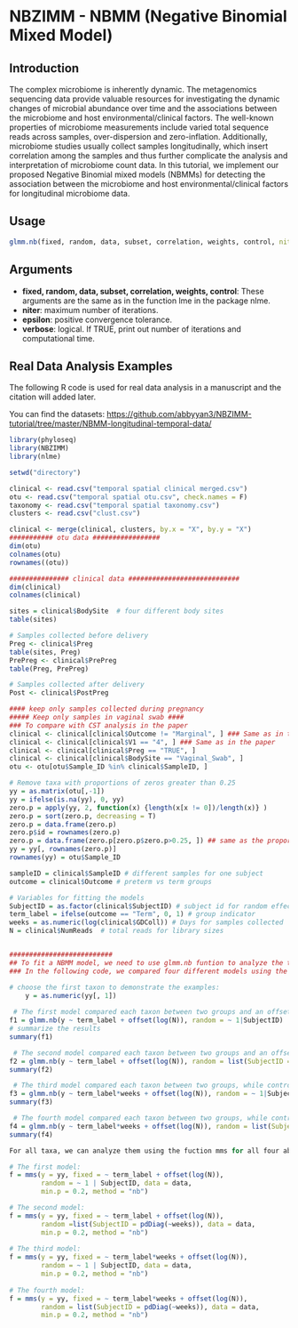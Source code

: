 # NBZIMM - NBMM (Negative Binomial Mixed Model)

## Introduction

The complex microbiome is inherently dynamic. The metagenomics sequencing data provide valuable resources for investigating the dynamic changes of microbial abundance over time and the associations between the microbiome and host environmental/clinical factors. The well-known properties of microbiome measurements include varied total sequence reads across samples, over-dispersion and zero-inflation. Additionally, microbiome studies usually collect samples longitudinally, which insert correlation among the samples and thus further complicate the analysis and interpretation of microbiome count data. In this tutorial, we implement our proposed Negative Binomial mixed models (NBMMs) for detecting the association between the microbiome and host environmental/clinical factors for longitudinal microbiome data.

## Usage
```r
glmm.nb(fixed, random, data, subset, correlation, weights, control, niter = 30, epsilon = 1e-05, verbose = TRUE)
```

## Arguments

- **fixed, random, data, subset, correlation, weights, control**: These arguments are the same as in the function lme in the package nlme.
- **niter**: maximum number of iterations.
- **epsilon**: positive convergence tolerance.
- **verbose**: logical. If TRUE, print out number of iterations and computational time.

## Real Data Analysis Examples
The following R code is used for real data analysis in a manuscript and the citation will added later.

You can find the datasets: <https://github.com/abbyyan3/NBZIMM-tutorial/tree/master/NBMM-longitudinal-temporal-data/>

```r
library(phyloseq)
library(NBZIMM)
library(nlme)

setwd("directory")

clinical <- read.csv("temporal spatial clinical merged.csv")
otu <- read.csv("temporal spatial otu.csv", check.names = F)
taxonomy <- read.csv("temporal spatial taxonomy.csv")
clusters <- read.csv("clust.csv")

clinical <- merge(clinical, clusters, by.x = "X", by.y = "X")
########### otu data #################
dim(otu)
colnames(otu)
rownames((otu))

############### clinical data ############################
dim(clinical)
colnames(clinical)

sites = clinical$BodySite  # four different body sites
table(sites)

# Samples collected before delivery
Preg <- clinical$Preg
table(sites, Preg)
PrePreg <- clinical$PrePreg
table(Preg, PrePreg)

# Samples collected after delivery
Post <- clinical$PostPreg

#### keep only samples collected during pregnancy
##### Keep only samples in vaginal swab ####
### To compare with CST analysis in the paper
clinical <- clinical[clinical$Outcome != "Marginal", ] ### Same as in the paper
clinical <- clinical[clinical$V1 == "4", ] ### Same as in the paper
clinical <- clinical[clinical$Preg == "TRUE", ]
clinical <- clinical[clinical$BodySite == "Vaginal_Swab", ] 
otu <- otu[otu$Sample_ID %in% clinical$SampleID, ]

# Remove taxa with proportions of zeros greater than 0.25
yy = as.matrix(otu[,-1])
yy = ifelse(is.na(yy), 0, yy)
zero.p = apply(yy, 2, function(x) {length(x[x != 0])/length(x)} )
zero.p = sort(zero.p, decreasing = T)
zero.p = data.frame(zero.p)
zero.p$id = rownames(zero.p)
zero.p = data.frame(zero.p[zero.p$zero.p>0.25, ]) ## same as the proportion of non zero used in the paper for CST = 4
yy = yy[, rownames(zero.p)]
rownames(yy) = otu$Sample_ID

sampleID = clinical$SampleID # different samples for one subject
outcome = clinical$Outcome # preterm vs term groups

# Variables for fitting the models
SubjectID = as.factor(clinical$SubjectID) # subject id for random effects 
term_label = ifelse(outcome == "Term", 0, 1) # group indicator
weeks = as.numeric(log(clinical$GDColl)) # Days for samples collected
N = clinical$NumReads  # total reads for library sizes


##########################
## To fit a NBMM model, we need to use glmm.nb funtion to analyze the taxa in raw counts.
### In the following code, we compared four different models using the function glmm.nb to separately analyze each taxon for all taxa in the real data.

# choose the first taxon to demonstrate the examples:
    y = as.numeric(yy[, 1])
 
 # The first model compared each taxon between two groups and an offset term for library size is needed in fixed effects. The random effect includes a random intercept.
f1 = glmm.nb(y ~ term_label + offset(log(N)), random = ~ 1|SubjectID)
# summarize the results
summary(f1)

 # The second model compared each taxon between two groups and an offset term for library size is needed in fixed effects. The random effects include a random intercept and a random slope with weeks.
f2 = glmm.nb(y ~ term_label + offset(log(N)), random = list(SubjectID = pdDiag(~weeks)))
summary(f2)

 # The third model compared each taxon between two groups, while controlling covariate weeks and interaction between group and weeks. And an offset term for library size is needed in fixed effects. The random effect includes a random intercept.
f3 = glmm.nb(y ~ term_label*weeks + offset(log(N)), random = ~ 1|SubjectID)
summary(f3)

 # The fourth model compared each taxon between two groups, while controlling covariate weeks and interaction between group and weeks. And an offset term for library size is needed in fixed effects. The random effects include a random intercept and a random slope with weeks.
f4 = glmm.nb(y ~ term_label*weeks + offset(log(N)), random = list(SubjectID = pdDiag(~weeks)))
summary(f4)

For all taxa, we can analyze them using the fuction mms for all four above models:

# The first model:
f = mms(y = yy, fixed = ~ term_label + offset(log(N)), 
        random = ~ 1 | SubjectID, data = data,
        min.p = 0.2, method = "nb")

# The second model:
f = mms(y = yy, fixed = ~ term_label + offset(log(N)), 
        random =list(SubjectID = pdDiag(~weeks)), data = data,
        min.p = 0.2, method = "nb")
        
# The third model:
f = mms(y = yy, fixed = ~ term_label*weeks + offset(log(N)), 
        random = ~ 1 | SubjectID, data = data,
        min.p = 0.2, method = "nb")
        
# The fourth model:
f = mms(y = yy, fixed = ~ term_label*weeks + offset(log(N)), 
        random = list(SubjectID = pdDiag(~weeks)), data = data,
        min.p = 0.2, method = "nb")
       
```


